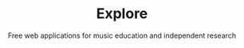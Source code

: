 ---
title: Explore
subtitle: Free web applications for music education and independent research
list: explore
tags: main
---